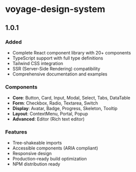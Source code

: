 # voyage-design-system

## 1.0.1

### Added
- Complete React component library with 20+ components
- TypeScript support with full type definitions
- Tailwind CSS integration
- SSR (Server-Side Rendering) compatibility
- Comprehensive documentation and examples

### Components
- **Core**: Button, Card, Input, Modal, Select, Tabs, DataTable
- **Form**: Checkbox, Radio, Textarea, Switch
- **Display**: Avatar, Badge, Progress, Skeleton, Tooltip
- **Layout**: ContextMenu, Portal, Popup
- **Advanced**: Editor (Rich text editor)

### Features
- Tree-shakeable imports
- Accessible components (ARIA compliant)
- Responsive design
- Production-ready build optimization
- NPM distribution ready
